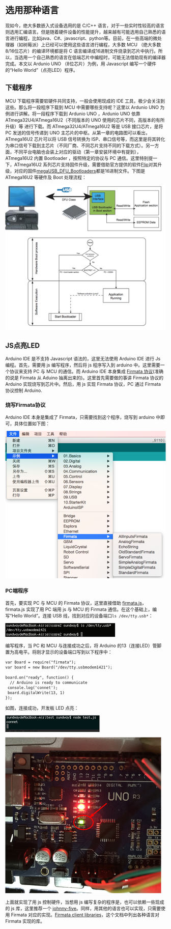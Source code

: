 # 选用那种语言
现如今，绝大多数嵌入式设备选用的是 C/C++ 语言，对于一些实时性较高的语言则选用汇编语言。但是随着硬件设备的性能提升，越来越有可能选用自己熟悉的语言进行编程，比如java、C#、javascript、python等。目前，在一些高端的微处理器（如树莓派）上已经可以使用这些语言进行编程，大多数 MCU （绝大多数8/16位芯片）的编译环境都是将 C 语言编译成16进制文件烧录到芯片中执行。所以，当选用一个自己熟悉的语言在低端芯片中编程时，可能无法借助现有的编译器完成。本文以 Ardunio UNO （8位芯片）为例，用 Javascript 编写一个硬件的“Hello World”（点亮LED）程序。

## 下载程序 
MCU 下载程序需要软硬件共同支持，一般会使用现成的 IDE 工具，极少会关注到这些。那么将一段程序下载到 MCU 中需要哪些支持呢？这里以 Ardunio UNO 为例进行讲解。将一段程序下载到 Ardunio UNO ，Ardunio UNO 依靠 ATmega32U4/ATmega16U2（不同版本的 UNO 使用的芯片不同，高版本的有所升级）等 进行下载。而 ATmega32U4/ATmega16U2 等是 USB 接口芯片，是将 PC 发送的信号传递到 UNO 主芯片的中枢。从第一章的电路图可以看出，ATmega16U2 芯片可以将 USB 信号转换为 ISP、串口信号等，而这里是将其转化为串口信号下载到主芯片（不同厂商、不同芯片支持不同的下载方式）。另一方面，不同平台电脑也会装上对应的驱动（第一章安装环境中有提到），ATmega16U2 内置  Bootloader ，按照特定的协议与 PC 通信。这里特别提一下，ATmega16U2 系列芯片支持固件升级，需要借助官方提供的软件[Flip](http://www.atmel.com/tools/flip.aspx)对其升级，对应的固件[megaUSB_DFU_Bootloaders](http://www.atmel.com/Images/megaUSB_DFU_Bootloaders.zip)都是16进制文件。下图是 ATmega16U2 等硬件及 Boot 处理流程：

![](../imgs/2.1-1.png)

## JS点亮LED
Arduino IDE 是不支持 Javascript 语法的，这里无法使用 Arduino IDE 进行 Js 编程。首先，需要用 js 编写程序，然后将 js 程序写入到 arduino 中。这里需要一个协议来支持 PC 与 MCU 的通信。而 Arduino IDE 本身集成 [Firmata 协议](http://firmata.org/wiki/Main_Page)(准确的说是 Firmata 从 Aduino 抽离出来的)。这里首先需要做的事讲 Firmata 协议的 Arduino 实现烧写到芯片中。然后，用 js 实现 Firmata 协议，PC 通过 Firmata 协议控制 Arduino.

### 烧写Firmata协议
Arduino IDE 本身是集成了 Firmata，只需要找到这个程序，烧写到 arduino 中即可，具体位置如下图：

![](../imgs/2.1-2.png)

### PC端程序
首先，要实现 PC 与 MCU 的 Firmata 协议，这里直接借助 [firmata.js](https://github.com/firmata/firmata.js)，firmata.js 实现了用 PC 端用 js 与 MCU 的 Firmata 通信。在这个基础上，编写“Hello World”。连接 USB 线，找到对应的设备端口```ls /dev/tty.usb*```：

![](../imgs/2.1-3.png)

编写程序，当 PC 和 MCU 与连接成功之后，将 Arduino 的13（连接LED）管脚置为高电平。将刚才显示的设备端口写到以下程序中：

```
var Board = require("firmata");
var board = new Board("/dev/tty.usbmodem1421");

board.on("ready", function() {
  // Arduino is ready to communicate
 console.log('connet');
 board.digitalWrite(13, 1)
});                                                                                       
```

如图，连接成功，开发板 LED 点亮：

![](../imgs/2.1-4.png)

![](../imgs/2.1-5.png)

上面就实现了用 js 控制硬件，当想用 js 编写复杂的程序是，也可以依赖一些现成的 js 库，这里推荐一个 [johnny-five](https://github.com/rwaldron/johnny-five)。同样，用其他的语言也可以实现，只需要使用 Firmata 对应的实现。[Firmata client libraries](https://github.com/firmata/protocol)，这个文档中列出各种语言对 Firmata 实现的库。


